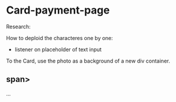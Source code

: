 # Card-payment-page

Research:

How to deploid the characteres one by one:

- listener on placeholder of text input


To the Card, use the photo as a background of a new div container.

<section>
<div class="card" style="background-image: url('');">
  <h2><span></span>span></h2>
  ...
</div>

<div>
  <h2><span></span></h2>
</div>
<section>
